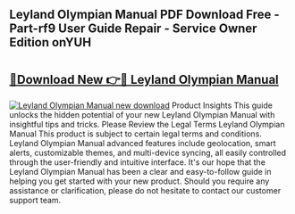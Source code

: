 ## Leyland Olympian Manual PDF Download Free - Part-rf9 User Guide Repair - Service Owner Edition onYUH

# <h2><a href="http://bc68794.oget.top/?id=Leyland+Olympian+Manual">🔗Download New 👉🔴 Leyland Olympian Manual</a></h2>

[![Leyland Olympian Manual new download](https://i.imgur.com/5g1atiW.png)](http://bc68794.oget.top/?id=Leyland+Olympian+Manual)
Product Insights This guide unlocks the hidden potential of your new Leyland Olympian Manual with insightful tips and tricks. Please Review the Legal Terms Leyland Olympian Manual This product is subject to certain legal terms and conditions. Leyland Olympian Manual advanced features include geolocation, smart alerts, customizable themes, and multi-device syncing, all easily controlled through the user-friendly and intuitive interface. It's our hope that the Leyland Olympian Manual has been a clear and easy-to-follow guide in helping you get started with your new product. Should you require any assistance or clarification, please do not hesitate to contact our customer support team.
